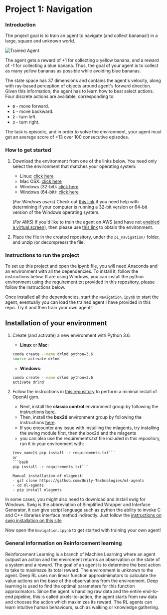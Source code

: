 [//]: # (Image References)

[image1]: https://user-images.githubusercontent.com/10624937/42135619-d90f2f28-7d12-11e8-8823-82b970a54d7e.gif "Trained Agent"

# Project 1: Navigation

### Introduction

The project goal is to train an agent to navigate (and collect bananas!) in a large, square and unknown world.  

![Trained Agent][image1]

The agent gets a reward of +1 for collecting a yellow banana, and a reward of -1 for collecting a blue banana.  Thus, the goal of your agent is to collect as many yellow bananas as possible while avoiding blue bananas.

The state space has 37 dimensions and contains the agent's velocity, along with ray-based perception of objects around agent's forward direction.  Given this information, the agent has to learn how to best select actions.  Four discrete actions are available, corresponding to:
- **`0`** - move forward.
- **`1`** - move backward.
- **`2`** - turn left.
- **`3`** - turn right.

The task is episodic, and in order to solve the environment, your agent must get an average score of +13 over 100 consecutive episodes.

### How to get started

1. Download the environment from one of the links below. You need only select the environment that matches your operating system:
    - Linux: [click here](https://s3-us-west-1.amazonaws.com/udacity-drlnd/P1/Banana/Banana_Linux.zip)
    - Mac OSX: [click here](https://s3-us-west-1.amazonaws.com/udacity-drlnd/P1/Banana/Banana.app.zip)
    - Windows (32-bit): [click here](https://s3-us-west-1.amazonaws.com/udacity-drlnd/P1/Banana/Banana_Windows_x86.zip)
    - Windows (64-bit): [click here](https://s3-us-west-1.amazonaws.com/udacity-drlnd/P1/Banana/Banana_Windows_x86_64.zip)
    
    (_For Windows users_) Check out [this link](https://support.microsoft.com/en-us/help/827218/how-to-determine-whether-a-computer-is-running-a-32-bit-version-or-64) if you need help with determining if your computer is running a 32-bit version or 64-bit version of the Windows operating system.

    (_For AWS_) If you'd like to train the agent on AWS (and have not [enabled a virtual screen](https://github.com/Unity-Technologies/ml-agents/blob/master/docs/Training-on-Amazon-Web-Service.md)), then please use [this link](https://s3-us-west-1.amazonaws.com/udacity-drlnd/P1/Banana/Banana_Linux_NoVis.zip) to obtain the environment.

2. Place the file in the created repository, under the `p1_navigation/` folder, and unzip (or decompress) the file. 

### Instructions to run the project

To set up this project and open the ipynb file, you will need Anaconda and an environment with all the dependencies. To install it, follow the instructions below. If are using Windows, you can install the python environment using the requirement.txt provided in this repository, please follow the instructions below.

Once installed all the dependencies, start the `Navigation.ipynb` to start the agent, eventually you can load the trained agent I have provided in this repo. Try it and then train your own agent!


## Installation of your environment

1. Create (and activate) a new environment with Python 3.6.

	- __Linux__ or __Mac__: 
	```bash
	conda create --name drlnd python=3.6
	source activate drlnd
	```
	- __Windows__: 
	```bash
	conda create --name drlnd python=3.6 
	activate drlnd
	```
	
2. Follow the instructions in [this repository](https://github.com/openai/gym) to perform a minimal install of OpenAI gym.  
	- Next, install the **classic control** environment group by following the instructions [here](https://github.com/openai/gym#classic-control).
	- Then, install the **box2d** environment group by following the instructions [here](https://github.com/openai/gym#box2d).
	- If you encounter any issue with installing the mlagents, try installing the swing module first, then the box2d and the mlagents
	- you can also use the requirements.txt file included in this repository, run it in your environment with:
	```bash
	(env_name)$ pip install -r requirements.txt```
	or 
	```bash
	pip install -r requirements.txt```
	
	Manual installation of mlagenst:
	- git clone https://github.com/Unity-Technologies/ml-agents
	- cd ml-agents
	- pip install mlagents

In some cases, you might also need to download and install swig for Windows. Swig is the abbreviation of Simplified Wrapper and Interface Generator, it can give script language such as python the ability to invoke C and C++ libraries interface method indirectly. Just follow the [instructions on swig installation on this site](https://www.dev2qa.com/how-to-install-swig-on-macos-linux-and-windows/)

Now open the `Navigation.ipynb` to get started with training your own agent!  


### General information on Reinforcement learning

Reinforcement Learning is a branch of Machine Learning where an agent outpust an action and the enviroment returns an observation or the state of a system and a reward. The goal of an agent is to determine the best action to take to maximaze its total reward. The environment is unknown to the agent. Deep RL uses non linear function approximimators to calculate the value actions on the base of the observations from the environment.
Deep learning is used to find the optimal parameters for this function approximators. Since the agent is handling raw data and the entire end-to-end pipeline, this is called pixels-to-action, the agent starts from raw data and chooses the action which maximizes its reward.
The RL agents can learn intuitive human behaviours, such as walking or knowledge gathering.


